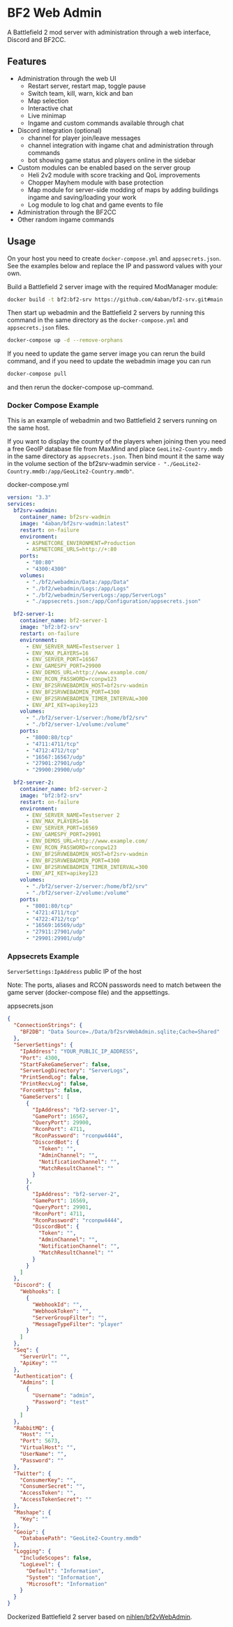 # BF2 Web Admin

A Battlefield 2 mod server with administration through a web interface, Discord and BF2CC.

## Features
* Administration through the web UI
  * Restart server, restart map, toggle pause
  * Switch team, kill, warn, kick and ban
  * Map selection
  * Interactive chat
  * Live minimap
  * Ingame and custom commands available through chat
* Discord integration (optional)
  * channel for player join/leave messages
  * channel integration with ingame chat and administration through commands
  * bot showing game status and players online in the sidebar
* Custom modules can be enabled based on the server group
  * Heli 2v2 module with score tracking and QoL improvements
  * Chopper Mayhem module with base protection
  * Map module for server-side modding of maps by adding buildings ingame and saving/loading your work
  * Log module to log chat and game events to file
* Administration through the BF2CC
* Other random ingame commands

## Usage

On your host you need to create `docker-compose.yml` and `appsecrets.json`. See the examples below and replace the IP and password values with your own.

Build a Battlefield 2 server image with the required ModManager module:
```sh
docker build -t bf2:bf2-srv https://github.com/4aban/bf2-srv.git#main
```

Then start up webadmin and the Battlefield 2 servers by running this command in the same directory as the `docker-compose.yml` and `appsecrets.json` files.
```sh
docker-compose up -d --remove-orphans
```

If you need to update the game server image you can rerun the build command, and if you need to update the webadmin image you can run
```sh
docker-compose pull
```
and then rerun the docker-compose up-command.

### Docker Compose Example

This is an example of webadmin and two Battlefield 2 servers running on the same host.

If you want to display the country of the players when joining then you need a free GeoIP database file from MaxMind and place `GeoLite2-Country.mmdb` in the same directory as `appsecrets.json`. Then bind mount it the same way in the volume section of the bf2srv-wadmin service `- "./GeoLite2-Country.mmdb:/app/GeoLite2-Country.mmdb"`.

docker-compose.yml
```yaml
version: "3.3"
services:
  bf2srv-wadmin:
    container_name: bf2srv-wadmin
    image: "4aban/bf2srv-wadmin:latest"
    restart: on-failure
    environment:
      - ASPNETCORE_ENVIRONMENT=Production
      - ASPNETCORE_URLS=http://+:80
    ports:
      - "80:80"
      - "4300:4300"
    volumes:
      - "./bf2/webadmin/Data:/app/Data"
      - "./bf2/webadmin/Logs:/app/Logs"
      - "./bf2/webadmin/ServerLogs:/app/ServerLogs"
      - "./appsecrets.json:/app/Configuration/appsecrets.json"

  bf2-server-1:
    container_name: bf2-server-1
    image: "bf2:bf2-srv"
    restart: on-failure
    environment:
      - ENV_SERVER_NAME=Testserver 1
      - ENV_MAX_PLAYERS=16
      - ENV_SERVER_PORT=16567
      - ENV_GAMESPY_PORT=29900
      - ENV_DEMOS_URL=http://www.example.com/
      - ENV_RCON_PASSWORD=rconpw123
      - ENV_BF2SRVWEBADMIN_HOST=bf2srv-wadmin
      - ENV_BF2SRVWEBADMIN_PORT=4300
      - ENV_BF2SRVWEBADMIN_TIMER_INTERVAL=300
      - ENV_API_KEY=apikey123
    volumes:
      - "./bf2/server-1/server:/home/bf2/srv"
      - "./bf2/server-1/volume:/volume"
    ports:
      - "8000:80/tcp"
      - "4711:4711/tcp"
      - "4712:4712/tcp"
      - "16567:16567/udp"
      - "27901:27901/udp"
      - "29900:29900/udp"

  bf2-server-2:
    container_name: bf2-server-2
    image: "bf2:bf2-srv"
    restart: on-failure
    environment:
      - ENV_SERVER_NAME=Testserver 2
      - ENV_MAX_PLAYERS=16
      - ENV_SERVER_PORT=16569
      - ENV_GAMESPY_PORT=29901
      - ENV_DEMOS_URL=http://www.example.com/
      - ENV_RCON_PASSWORD=rconpw123
      - ENV_BF2SRVWEBADMIN_HOST=bf2srv-wadmin
      - ENV_BF2SRVWEBADMIN_PORT=4300
      - ENV_BF2SRVWEBADMIN_TIMER_INTERVAL=300
      - ENV_API_KEY=apikey123
    volumes:
      - "./bf2/server-2/server:/home/bf2/srv"
      - "./bf2/server-2/volume:/volume"
    ports:
      - "8001:80/tcp"
      - "4721:4711/tcp"
      - "4722:4712/tcp"
      - "16569:16569/udp"
      - "27911:27901/udp"
      - "29901:29901/udp"

```

### Appsecrets Example

`ServerSettings:IpAddress` public IP of the host

Note: The ports, aliases and RCON passwords need to match between the game server (docker-compose file) and the appsettings.

appsecrets.json
```json
{
  "ConnectionStrings": {
    "BF2DB": "Data Source=./Data/bf2srvWebAdmin.sqlite;Cache=Shared"
  },
  "ServerSettings": {
    "IpAddress": "YOUR_PUBLIC_IP_ADDRESS",
    "Port": 4300,
    "StartFakeGameServer": false,
    "ServerLogDirectory": "ServerLogs",
    "PrintSendLog": false,
    "PrintRecvLog": false,
    "ForceHttps": false,
    "GameServers": [
      {
        "IpAddress": "bf2-server-1",
        "GamePort": 16567,
        "QueryPort": 29900,
        "RconPort": 4711,
        "RconPassword": "rconpw4444",
        "DiscordBot": {
          "Token": "",
          "AdminChannel": "",
          "NotificationChannel": "",
          "MatchResultChannel": ""
        }
      },
      {
        "IpAddress": "bf2-server-2",
        "GamePort": 16569,
        "QueryPort": 29901,
        "RconPort": 4711,
        "RconPassword": "rconpw4444",
        "DiscordBot": {
          "Token": "",
          "AdminChannel": "",
          "NotificationChannel": "",
          "MatchResultChannel": ""
        }
      }
    ]
  },
  "Discord": {
    "Webhooks": [
      {
        "WebhookId": "",
        "WebhookToken": "",
        "ServerGroupFilter": "",
        "MessageTypeFilter": "player"
      }
    ]
  },
  "Seq": {
    "ServerUrl": "",
    "ApiKey": ""
  },
  "Authentication": {
    "Admins": [
      {
        "Username": "admin",
        "Password": "test"
      }
    ]
  },
  "RabbitMQ": {
    "Host": "",
    "Port": 5673,
    "VirtualHost": "",
    "UserName": "",
    "Password": ""
  },
  "Twitter": {
    "ConsumerKey": "",
    "ConsumerSecret": "",
    "AccessToken": "",
    "AccessTokenSecret": ""
  },
  "Mashape": {
    "Key": ""
  },
  "Geoip": {
    "DatabasePath": "GeoLite2-Country.mmdb"
  },
  "Logging": {
    "IncludeScopes": false,
    "LogLevel": {
      "Default": "Information",
      "System": "Information",
      "Microsoft": "Information"
    }
  }
}
```

Dockerized Battlefield 2 server based on [nihlen/bf2vWebAdmin](https://github.com/nihlen/bf2srvWAdmin).